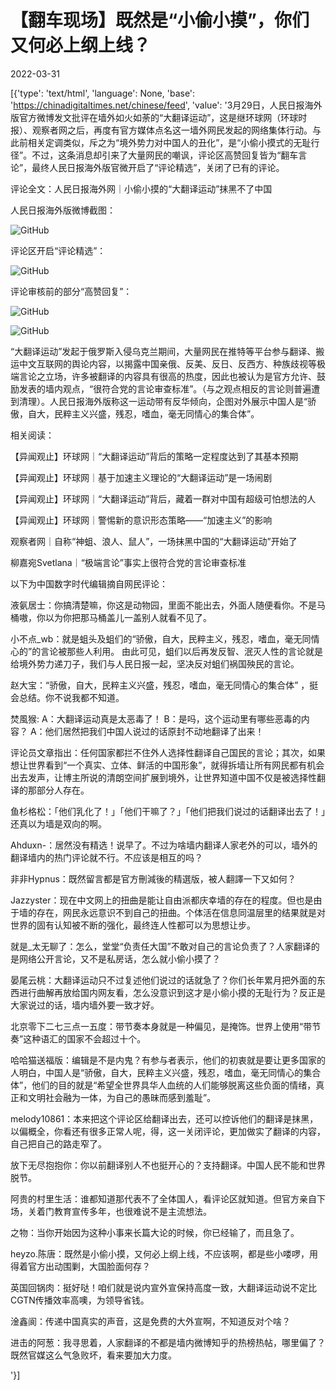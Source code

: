 # 【翻车现场】既然是“小偷小摸”，你们又何必上纲上线？

2022-03-31

[{'type': 'text/html', 'language': None, 'base': 'https://chinadigitaltimes.net/chinese/feed', 'value': '3月29日，人民日报海外版官方微博发文批评在墙外如火如荼的“大翻译运动”，这是继环球网（环球时报）、观察者网之后，再度有官方媒体点名这一墙外网民发起的网络集体行动。与此前相关定调类似，斥之为“境外势力对中国人的丑化”，是“小偷小摸式的无耻行径”。不过，这条消息却引来了大量网民的嘲讽，评论区高赞回复皆为“翻车言论”，最终人民日报海外版官微开启了“评论精选”，关闭了已有的评论。

评论全文：人民日报海外网｜小偷小摸的“大翻译运动”抹黑不了中国

人民日报海外版微博截图：

![GitHub](https://chinadigitaltimes.net/chinese/files/2022/03/image-1648700279504.png)

评论区开启“评论精选”：

![GitHub](https://chinadigitaltimes.net/chinese/files/2022/03/image-1648700350600.png)

评论审核前的部分“高赞回复”：

![GitHub](https://chinadigitaltimes.net/chinese/files/2022/03/image-1648700513030.png)

![GitHub](https://chinadigitaltimes.net/chinese/files/2022/03/image-1648700520154.png)

“大翻译运动”发起于俄罗斯入侵乌克兰期间，大量网民在推特等平台参与翻译、搬运中文互联网的舆论内容，以揭露中国亲俄、反美、反日、反西方、种族歧视等极端言论之立场，许多被翻译的内容具有很高的热度，因此也被认为是官方允许、鼓励发表的墙内观点，“很符合党的言论审查标准”。（与之观点相反的言论则普遍遭到清理）。人民日报海外版称这一运动带有反华倾向，企图对外展示中国人是“骄傲，自大，民粹主义兴盛，残忍，嗜血，毫无同情心的集合体”。

相关阅读：



【异闻观止】环球网｜“大翻译运动”背后的策略一定程度达到了其基本预期

【异闻观止】环球网｜基于加速主义理论的“大翻译运动”是一场闹剧

【异闻观止】环球网｜“大翻译运动”背后，藏着一群对中国有超级可怕想法的人

【异闻观止】环球网｜警惕新的意识形态策略——“加速主义”的影响

观察者网｜自称“神蛆、浪人、鼠人”，一场抹黑中国的“大翻译运动”开始了

柳嘉宛Svetlana｜“极端言论”事实上很符合党的言论审查标准



以下为中国数字时代编辑摘自网民评论：



液氨居士：你搞清楚嘛，你这是动物园，里面不能出去，外面人随便看你。不是马桶嗷，你以为你把那马桶盖儿一盖别人就看不见了。

小不点_wb：就是蛆头及蛆们的“骄傲，自大，民粹主义，残忍，嗜血，毫无同情心的”的言论被那些人利用。 由此可见，蛆们以后再发反智、泯灭人性的言论就是给境外势力递刀子，我们与人民日报一起，坚决反对蛆们祸国殃民的言论。

赵大宝：“骄傲，自大，民粹主义兴盛，残忍，嗜血，毫无同情心的集合体” ，挺会总结。你不说我都不知道。

焚風猴: A：大翻译运动真是太恶毒了！ B：是吗，这个运动里有哪些恶毒的内容？ A：他们居然把我们中国人说过的话原封不动地翻译了出来！

评论员文章指出：任何国家都拦不住外人选择性翻译自己国民的言论；其次，如果想让世界看到“一个真实、立体、鲜活的中国形象”，就得拆墙让所有网民都有机会出去发声，让博主所说的清朗空间扩展到境外，让世界知道中国不仅是被选择性翻译的那部分人存在。

鱼杉格松：「他们乳化了！」「他们干嘛了？」「他们把我们说过的话翻译出去了！」还真以为墙是双向的啊。

Ahduxn-：居然没有精选！说早了。不过为啥墙内翻译人家老外的可以，墙外的翻译墙内的热门评论就不行。不应该是相互的吗？

非非Hypnus：既然留言都是官方刪減後的精選版，被人翻譯一下又如何？

Jazzyster：现在中文网上的扭曲是能让自由派都庆幸墙的存在的程度。但也是由于墙的存在，网民永远意识不到自己的扭曲。个体活在信息同温层里的结果就是对世界的固有认知被不断的强化，最终连人性都可以为思想让步。

就是_太无聊了：怎么，堂堂“负责任大国”不敢对自己的言论负责了？人家翻译的是网络公开言论，又不是私房话，怎么就小偷小摸了？

晏尾云桃：大翻译运动只不过复述他们说过的话就急了？你们长年累月把外面的东西进行曲解再放给国内网友看，怎么没意识到这才是小偷小摸的无耻行为？反正是大家说过的话，墙内墙外要一致才好。

北京零下二七三点一五度：带节奏本身就是一种偏见，是掩饰。世界上使用“带节奏”这种语汇的国家不会超过十个。

哈哈猫送福版：编辑是不是内鬼？有参与者表示，他们的初衷就是要让更多国家的人明白，中国人是“骄傲，自大，民粹主义兴盛，残忍，嗜血，毫无同情心的集合体”，他们的目的就是“希望全世界具华人血统的人们能够脱离这些负面的情绪，真正和文明社会融为一体，为自己的愚昧而感到羞耻”。

melody10861：本来把这个评论区给翻译出去，还可以控诉他们的翻译是抹黑，以偏概全，你看还有很多正常人呢，得，这一关闭评论，更加做实了翻译的内容，自己把自己的路走窄了。

放下无尽抱抱你：你以前翻译别人不也挺开心的？支持翻译。中国人民不能和世界脱节。

阿贵的村里生活：谁都知道那代表不了全体国人，看评论区就知道。但官方亲自下场，关着门教育宣传多年，也很难说不是主流想法。

之物：当你开始因为这种小事来长篇大论的时候，你已经输了，而且急了。

heyzo.陈唐：既然是小偷小摸，又何必上纲上线，不应该啊，都是些小喽啰，用得着官方出动围剿，大国脸面何存？

英国回锅肉：挺好哒！咱们就是说内宣外宣保持高度一致，大翻译运动说不定比CGTN传播效率高噢，为领导省钱。

淦鑫阆：传递中国真实的声音，这是免费的大外宣啊，不知道反对个啥？

进击的阿葱：我寻思着，人家翻译的不都是墙内微博知乎的热榜热帖，哪里偏了？既然官媒这么气急败坏，看来要加大力度。

'}]